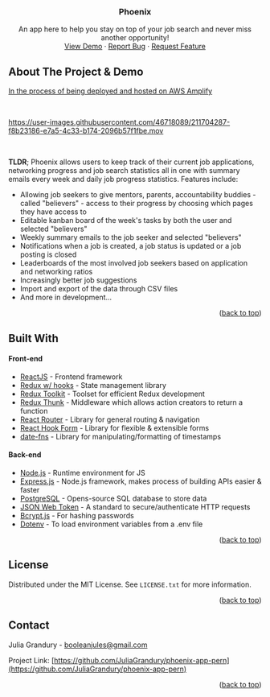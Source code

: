 <!-- PROJECT LOGO -->
<br />
<div align="center">
  <h3 align="center">Phoenix</h3>
  <p align="center">
    An app here to help you stay on top of your job search and never miss another opportunity!
    <br />
    <a href="https://github.com/JuliaGrandury/phoenix-app-pern">View Demo</a>
    ·
    <a href="https://github.com/JuliaGrandury/phoenix-app-pern/issues">Report Bug</a>
    ·
    <a href="https://github.com/JuliaGrandury/phoenix-app-pern/issues">Request Feature</a>
  </p>
</div>


## About The Project & Demo

[In the process of being deployed and hosted on AWS Amplify]()

<br/>

https://user-images.githubusercontent.com/46718089/211704287-f8b23186-e7a5-4c33-b174-2096b57f1fbe.mov

<br/>

**TLDR**; Phoenix allows users to keep track of their current job applications, networking progress and job search statistics all in one with summary emails every week and daily job progress statistics. Features include:
- Allowing job seekers to give mentors, parents, accountability buddies - called "believers" - access to their progress by choosing which pages they have access to
- Editable kanban board of the week's tasks by both the user and selected "believers"
- Weekly summary emails to the job seeker and selected "believers"
- Notifications when a job is created, a job status is updated or a job posting is closed
- Leaderboards of the most involved job seekers based on application and networking ratios
- Increasingly better job suggestions
- Import and export of the data through CSV files
- And more in development...

<p align="right">(<a href="#readme-top">back to top</a>)</p>


## Built With
#### Front-end
- [ReactJS](https://reactjs.org/) - Frontend framework
- [Redux w/ hooks](https://redux.js.org/) - State management library
- [Redux Toolkit](https://redux-toolkit.js.org/) - Toolset for efficient Redux development
- [Redux Thunk](https://github.com/reduxjs/redux-thunk) - Middleware which allows action creators to return a function
- [React Router](https://reactrouter.com/) - Library for general routing & navigation
- [React Hook Form](https://react-hook-form.com/) - Library for flexible & extensible forms
- [date-fns](https://date-fns.org/) - Library for manipulating/formatting of timestamps
#### Back-end
- [Node.js](https://nodejs.org/en/) - Runtime environment for JS
- [Express.js](https://expressjs.com/) - Node.js framework, makes process of building APIs easier & faster
- [PostgreSQL](https://www.postgresql.org/) - Opens-source SQL database to store data
- [JSON Web Token](https://jwt.io/) - A standard to secure/authenticate HTTP requests
- [Bcrypt.js](https://www.npmjs.com/package/bcryptjs) - For hashing passwords
- [Dotenv](https://www.npmjs.com/package/dotenv) - To load environment variables from a .env file
<p align="right">(<a href="#readme-top">back to top</a>)</p>



## License
Distributed under the MIT License. See `LICENSE.txt` for more information.
<p align="right">(<a href="#readme-top">back to top</a>)</p>



## Contact
Julia Grandury - booleanjules@gmail.com

Project Link: [https://github.com/JuliaGrandury/phoenix-app-pern](https://github.com/JuliaGrandury/phoenix-app-pern)
<p align="right">(<a href="#readme-top">back to top</a>)</p>

